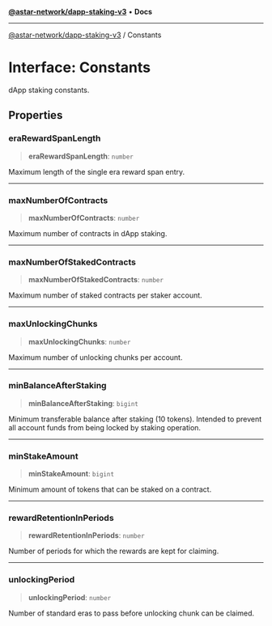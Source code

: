 [**@astar-network/dapp-staking-v3**](../README.md) • **Docs**

***

[@astar-network/dapp-staking-v3](../globals.md) / Constants

# Interface: Constants

dApp staking constants.

## Properties

### eraRewardSpanLength

> **eraRewardSpanLength**: `number`

Maximum length of the single era reward span entry.

***

### maxNumberOfContracts

> **maxNumberOfContracts**: `number`

Maximum number of contracts in dApp staking.

***

### maxNumberOfStakedContracts

> **maxNumberOfStakedContracts**: `number`

Maximum number of staked contracts per staker account.

***

### maxUnlockingChunks

> **maxUnlockingChunks**: `number`

Maximum number of unlocking chunks per account.

***

### minBalanceAfterStaking

> **minBalanceAfterStaking**: `bigint`

Minimum transferable balance after staking (10 tokens). Intended to prevent all account funds from being locked by staking operation.

***

### minStakeAmount

> **minStakeAmount**: `bigint`

Minimum amount of tokens that can be staked on a contract.

***

### rewardRetentionInPeriods

> **rewardRetentionInPeriods**: `number`

Number of periods for which the rewards are kept for claiming.

***

### unlockingPeriod

> **unlockingPeriod**: `number`

Number of standard eras to pass before unlocking chunk can be claimed.
